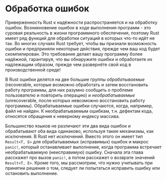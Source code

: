 # Обработка ошибок

Приверженность Rust к надёжности распространяется и на обработку ошибок. Возникновение ошибок в ходе выполнения программ - это суровая реальность в жизни программного обеспечения, поэтому Rust имеет ряд функций для обработки ситуаций в которых что-то идёт не так. Во многих случаях Rust требует, чтобы вы признали возможность ошибки и предприняли некоторые действия, прежде чем ваш код будет скомпилирован. Это требование делает вашу программу более надёжной, гарантируя, что вы обнаружите ошибки и обработаете их надлежащим образом, прежде чем развернёте свой код в производственной среде!

В Rust ошибки делятся на две большие группы *обрабатываемые* (recoverable, которые возможно обработать и затем восстановить работу программы, для них разумно сообщить о проблеме пользователю и повторить операцию) и *необрабатываемые* (unrecoverable, после которых невозможно восстановить работу программы). Обрабатываемые ошибки случаются, когда, например, файл не найден. К необрабатываемым ошибкам, т.н. дефектам кода, относятся обращения к неверному индексу массива.

Большинство языков не различают эти два вида ошибок и обрабатывают оба вида одинаково, используя такие механизмы, как исключения. В Rust нет исключений. Вместо этого он имеет тип `Result<T, E>` для обрабатываемых (исправимых) ошибок и макрос `panic!`, который останавливает выполнение, когда программа встречает необрабатываемую (неисправимую) ошибку. Сначала эта глава расскажет про вызов `panic!`, а потом расскажет о возврате значений `Result<T, E>`. Кроме того, мы рассмотрим, что нужно учитывать при принятии решения о том, следует ли попытаться исправить ошибку или остановить выполнение.
